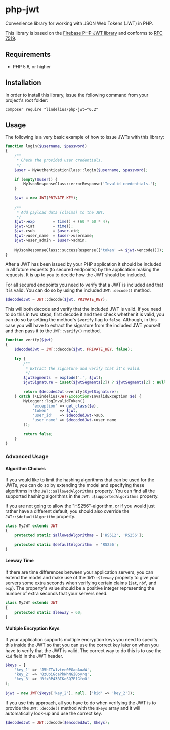# php-jwt
Convenience library for working with JSON Web Tokens (JWT) in PHP.

This library is based on the [Firebase PHP-JWT library](https://github.com/firebase/php-jwt) and conforms to [RFC 7519](https://tools.ietf.org/html/rfc7519).

## Requirements
* PHP 5.6, or higher

## Installation
In order to install this library, issue the following command from your project's root folder:

```
composer require "lindelius/php-jwt=^0.2"
```

## Usage
The following is a very basic example of how to issue JWTs with this library:

```php
function login($username, $password)
{
    /**
     * Check the provided user credentials.
     */
    $user = MyAuthenticationClass::login($username, $password);
        
    if (empty($user)) {
        MyJsonResponseClass::errorResponse('Invalid credentials.');
    }
    
    $jwt = new JWT(PRIVATE_KEY);
    
    /**
     * Add payload data (claims) to the JWT.
     */
    $jwt->exp        = time() + (60 * 60 * 4);
    $jwt->iat        = time();
    $jwt->sub        = $user->id;
    $jwt->user_name  = $user->username;
    $jwt->user_admin = $user->admin;
    
    MyJsonResponseClass::successResponse(['token' => $jwt->encode()]);
}
```

After a JWT has been issued by your PHP application it should be included in all future requests (to secured endpoints) by the application making the requests. It is up to you to decide how the JWT should be included.

For all secured endpoints you need to verify that a JWT is included and that it is valid. You can do so by using the included `JWT::decode()` method.

```php
$decodedJwt = JWT::decode($jwt, PRIVATE_KEY);
```

This will both decode and verify that the included JWT is valid. If you need to do this in two steps, first decode it and then check whether it is valid, you can do so by setting the method's `$verify` flag to `false`. Although, in this case you will have to extract the signature from the included JWT yourself and then pass it to the `JWT::verify()` method.

```php
function verify($jwt)
{
    $decodedJwt = JWT::decode($jwt, PRIVATE_KEY, false);
    
    try {
        /**
         * Extract the signature and verify that it's valid.
         */
        $jwtSegments  = explode('.', $jwt);
        $jwtSignature = isset($jwtSegments[2]) ? $jwtSegments[2] : null;
        
        return $decodedJwt->verify($jwtSignature);
    } catch (\Lindelius\JWT\Exception\InvalidException $e) {
        MyLogger::logInvalidToken([
            'exception' => get_class($e),
            'token'     => $jwt,
            'user_id'   => $decodedJwt->sub,
            'user_name' => $decodedJwt->user_name
        ]);
        
        return false;
    }
}
```

### Advanced Usage

#### Algorithm Choices
If you would like to limit the hashing algorithms that can be used for the JWTs, you can do so by extending the model and specifying these algorithms in the `JWT::$allowedAlgorithms` property. You can find all the supported hashing algorithms in the `JWT::$supportedAlgorithms` property.

If you are not going to allow the "HS256"-algorithm, or if you would just rather have a different default, you should also override the `JWT::$defaultAlgorithm` property.

```php
class MyJWT extends JWT
{
    protected static $allowedAlgorithms = ['HS512', 'RS256'];
    
    protected static $defaultAlgorithm  = 'RS256';
}
```

#### Leeway Time
If there are time differences between your application servers, you can extend the model and make use of the `JWT::$leeway` property to give your servers some extra seconds when verifying certain claims (`iat`, `nbf`, and `exp`). The property's value should be a positive integer representing the number of extra seconds that your servers need.

```php
class MyJWT extends JWT    
{
    protected static $leeway = 60;
}
```

#### Multiple Encryption Keys
If your application supports multiple encryption keys you need to specify this inside the JWT so that you can use the correct key later on when you have to verify that the JWT is valid. The correct way to do this is to use the `kid` field in the JWT header.

```php
$keys = [
    'key_1' => 'J5hZTw1vtee0PGaoAuaW',
    'key_2' => '8zUpiGcaPkNhNGi8oyrq',
    'key_3' => 'RfxRP43BIKoSQ7P1GfeO'
];

$jwt = new JWT($keys['key_2'], null, ['kid' => 'key_2']);
```

If you use this approach, all you have to do when verifying the JWT is to provide the `JWT::decode()` method with the `$keys` array and it will automatically look-up and use the correct key.

```php
$decodedJwt = JWT::decode($encodedJwt, $keys);
```
